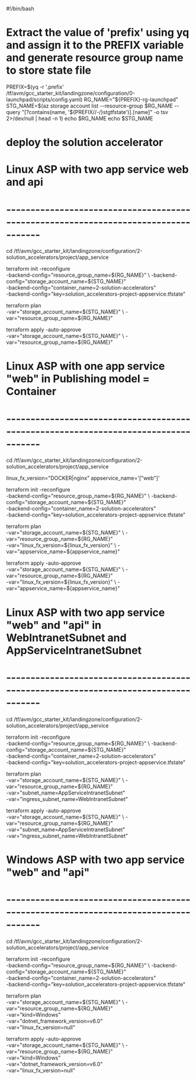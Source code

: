 #!/bin/bash

# Extract the value of 'prefix' using yq and assign it to the PREFIX variable and generate resource group name to store state file

PREFIX=$(yq  -r '.prefix' /tf/avm/gcc_starter_kit/landingzone/configuration/0-launchpad/scripts/config.yaml)
RG_NAME="${PREFIX}-rg-launchpad"
STG_NAME=$(az storage account list --resource-group $RG_NAME --query "[?contains(name, '${PREFIX//-/}stgtfstate')].[name]" -o tsv 2>/dev/null | head -n 1)
echo $RG_NAME
echo $STG_NAME

# deploy the solution accelerator

# Linux ASP with two app service web and api
# -----------------------------------------------------------------------------------
cd /tf/avm/gcc_starter_kit/landingzone/configuration/2-solution_accelerators/project/app_service

terraform init  -reconfigure \
-backend-config="resource_group_name=${RG_NAME}" \
-backend-config="storage_account_name=${STG_NAME}" \
-backend-config="container_name=2-solution-accelerators" \
-backend-config="key=solution_accelerators-project-appservice.tfstate"

terraform plan \
-var="storage_account_name=${STG_NAME}" \
-var="resource_group_name=${RG_NAME}"

terraform apply -auto-approve \
-var="storage_account_name=${STG_NAME}" \
-var="resource_group_name=${RG_NAME}"

# Linux ASP with one app service "web" in Publishing model = Container
# -----------------------------------------------------------------------------------

cd /tf/avm/gcc_starter_kit/landingzone/configuration/2-solution_accelerators/project/app_service

linux_fx_version="DOCKER|nginx"
appservice_name='["web"]'

terraform init  -reconfigure \
-backend-config="resource_group_name=${RG_NAME}" \
-backend-config="storage_account_name=${STG_NAME}" \
-backend-config="container_name=2-solution-accelerators" \
-backend-config="key=solution_accelerators-project-appservice.tfstate"

terraform plan \
-var="storage_account_name=${STG_NAME}" \
-var="resource_group_name=${RG_NAME}" \
-var="linux_fx_version=${linux_fx_version}" \
-var="appservice_name=${appservice_name}" 

terraform apply -auto-approve \
-var="storage_account_name=${STG_NAME}" \
-var="resource_group_name=${RG_NAME}" \
-var="linux_fx_version=${linux_fx_version}"  \
-var="appservice_name=${appservice_name}" 

# Linux ASP with two app service "web" and "api" in WebIntranetSubnet and AppServiceIntranetSubnet
# -----------------------------------------------------------------------------------


cd /tf/avm/gcc_starter_kit/landingzone/configuration/2-solution_accelerators/project/app_service

terraform init  -reconfigure \
-backend-config="resource_group_name=${RG_NAME}" \
-backend-config="storage_account_name=${STG_NAME}" \
-backend-config="container_name=2-solution-accelerators" \
-backend-config="key=solution_accelerators-project-appservice.tfstate"

terraform plan \
-var="storage_account_name=${STG_NAME}" \
-var="resource_group_name=${RG_NAME}" \
-var="subnet_name=AppServiceIntranetSubnet" \
-var="ingress_subnet_name=WebIntranetSubnet" 

terraform apply -auto-approve \
-var="storage_account_name=${STG_NAME}" \
-var="resource_group_name=${RG_NAME}" \
-var="subnet_name=AppServiceIntranetSubnet" \
-var="ingress_subnet_name=WebIntranetSubnet" 

# Windows ASP with two app service "web" and "api"
# -----------------------------------------------------------------------------------

cd /tf/avm/gcc_starter_kit/landingzone/configuration/2-solution_accelerators/project/app_service

terraform init  -reconfigure \
-backend-config="resource_group_name=${RG_NAME}" \
-backend-config="storage_account_name=${STG_NAME}" \
-backend-config="container_name=2-solution-accelerators" \
-backend-config="key=solution_accelerators-project-appservice.tfstate"

terraform plan \
-var="storage_account_name=${STG_NAME}" \
-var="resource_group_name=${RG_NAME}" \
-var="kind=Windows" \
-var="dotnet_framework_version=v6.0" \
-var="linux_fx_version=null" 

terraform apply -auto-approve \
-var="storage_account_name=${STG_NAME}" \
-var="resource_group_name=${RG_NAME}" \
-var="kind=Windows" \
-var="dotnet_framework_version=v6.0" \
-var="linux_fx_version=null" 
